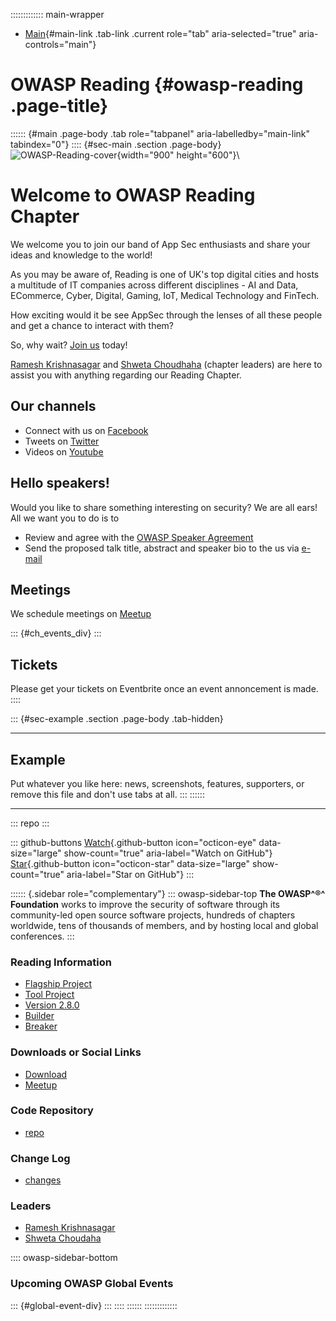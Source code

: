 ::::::::::::: main-wrapper
- [Main](#div-main){#main-link .tab-link .current role="tab"
  aria-selected="true" aria-controls="main"}

# OWASP Reading {#owasp-reading .page-title}

:::::: {#main .page-body .tab role="tabpanel" aria-labelledby="main-link" tabindex="0"}
:::: {#sec-main .section .page-body}
![OWASP-Reading-cover](assets/images/OWASP-Reading-cover.png){width="900"
height="600"}\

# Welcome to OWASP Reading Chapter

We welcome you to join our band of App Sec enthusiasts and share your
ideas and knowledge to the world!

As you may be aware of, Reading is one of UK's top digital cities and
hosts a multitude of IT companies across different disciplines - AI and
Data, ECommerce, Cyber, Digital, Gaming, IoT, Medical Technology and
FinTech.

How exciting would it be see AppSec through the lenses of all these
people and get a chance to interact with them?

So, why wait? [Join us](https://www.meetup.com/OWASP-Reading-Chapter/)
today!

[Ramesh
Krishnasagar](../cdn-cgi/l/email-protection.html#2351424e46504b0d48514a504b4d425042444251634c544250530d4c5144)
and [Shweta
Choudhaha](../cdn-cgi/l/email-protection.html#e4978c93819085ca878c8b9180858c85a48b93859794ca8b9683)
(chapter leaders) are here to assist you with anything regarding our
Reading Chapter.

## Our channels

- Connect with us on [Facebook](https://www.facebook.com/OWASPReading)
- Tweets on [Twitter](https://twitter.com/owaspreading)
- Videos on
  [Youtube](https://www.youtube.com/channel/UCitrDIoSVjayy6GrQ2LuzKA)

## Hello speakers!

Would you like to share something interesting on security? We are all
ears!\
All we want you to do is to

- Review and agree with the [OWASP Speaker
  Agreement](../www-policy/legal/speaker-agreement.html)
- Send the proposed talk title, abstract and speaker bio to the us via
  [e-mail](../cdn-cgi/l/email-protection.html#9fedfef2faecf7b1f4edf6ecf7f1feecfef8feeddff0e8feecefb1f0edf8)

## Meetings

We schedule meetings on
[Meetup](https://www.meetup.com/OWASP-Reading-Chapter/)

::: {#ch_events_div}
:::

## Tickets

Please get your tickets on Eventbrite once an event annoncement is made.
::::

::: {#sec-example .section .page-body .tab-hidden}

------------------------------------------------------------------------

## Example

Put whatever you like here: news, screenshots, features, supporters, or
remove this file and don't use tabs at all.
:::
::::::

------------------------------------------------------------------------

::: repo
:::

::: github-buttons
[Watch](https://github.com/owasp/www-chapter-reading/subscription){.github-button
icon="octicon-eye" data-size="large" show-count="true"
aria-label="Watch on GitHub"}
[Star](https://github.com/owasp/www-chapter-reading){.github-button
icon="octicon-star" data-size="large" show-count="true"
aria-label="Star on GitHub"}
:::

:::::: {.sidebar role="complementary"}
::: owasp-sidebar-top
**The OWASP^®^ Foundation** works to improve the security of software
through its community-led open source software projects, hundreds of
chapters worldwide, tens of thousands of members, and by hosting local
and global conferences.
:::

### Reading Information

- [Flagship Project](#)
- [Tool Project](#)
- [Version 2.8.0](#)
- [Builder](#)
- [Breaker](#)

### Downloads or Social Links

- [Download](#)
- [Meetup](https://www.meetup.com/OWASP-Reading-Chapter/)

### Code Repository

- [repo](#)

### Change Log

- [changes](#)

### Leaders

- [Ramesh
  Krishnasagar](../cdn-cgi/l/email-protection.html#2a584b474f5942044158435942444b594b4d4b586a455d4b595a0445584d)
- [Shweta
  Choudaha](../cdn-cgi/l/email-protection.html#06756e7163726728656e697362676e6746697167757628697461)

:::: owasp-sidebar-bottom
### Upcoming OWASP Global Events

::: {#global-event-div}
:::
::::
::::::
:::::::::::::
